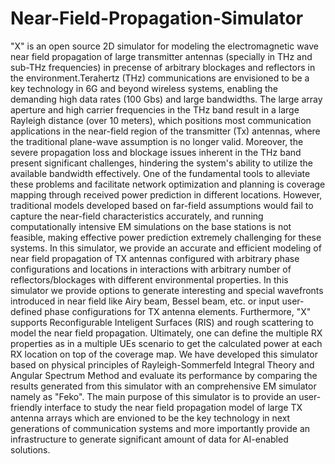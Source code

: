 # Near-Field-Propagation-Simulator
"X" is an open source 2D simulator for modeling the electromagnetic wave near field propagation of large transmitter antennas (specially in THz and sub-THz frequencies) in precense of arbitrary blockages and reflectors in the environment.Terahertz (THz) communications are envisioned to be a key technology in 6G and beyond wireless systems, enabling the demanding high data rates (100 Gbs) and large bandwidths. The large array aperture and high carrier frequencies in the THz band result in a large Rayleigh distance (over 10 meters), which positions most communication applications in the near-field region of the transmitter (Tx) antennas, where the traditional plane-wave assumption is no longer valid. Moreover, the severe propagation loss and blockage issues inherent in the THz band present significant challenges, hindering the system's ability to utilize the available bandwidth effectively. One of the fundamental tools to alleviate these problems and facilitate network optimization and planning is coverage mapping through received power prediction in different locations. However, traditional models developed based on far-field assumptions would fail to capture the near-field characteristics accurately, and running computationally intensive EM simulations on the base stations is not feasible, making effective power prediction extremely challenging for these systems. In this simulator, we provide an accurate and efficient modeling of near field propagation of TX antennas configured with arbitrary phase configurations and locations in interactions with arbitrary number of reflectors/blockages with different environmental properties. In this simulator we provide options to generate interesting and special wavefronts introduced in near field like Airy beam, Bessel beam, etc. or input user-defined phase configurations for TX antenna elements. Furthermore, "X" supports Reconfigurable Inteligent Surfaces (RIS) and rough scattering to model the near field propagation. Ultimately, one can define the multiple RX properties as in a multiple UEs scenario to get the calculated power at each RX location on top of the coverage map. We have developed this simulator based on physical principles of Rayleigh-Sommerfeld Integral Theory and Angular Spectrum Method and evaluate its performance by comparing the results generated from this simulator with an comprehensive EM simulator namely as "Feko". The main purpose of this simulator is to provide an user-friendly interface to study the near field propagation model of large TX antenna arrays which are envioned to be the key technology in next generations of communication systems and more importantly provide an infrastructure to generate significant amount of data for AI-enabled solutions. 
